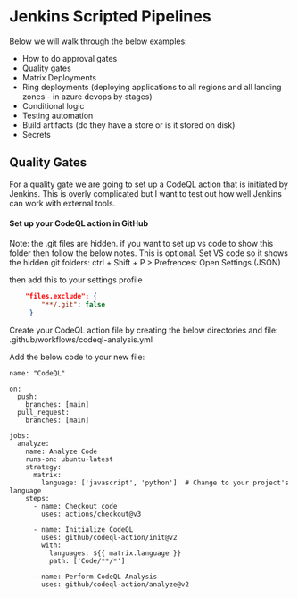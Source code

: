 # Jenkins Scripted Pipelines
Below we will walk through the below examples:


- How to do approval gates
- Quality gates
- Matrix Deployments
- Ring deployments (deploying applications to all regions and all landing zones - in azure devops by stages)
- Conditional logic
- Testing automation
- Build artifacts (do they have a store or is it stored on disk)
- Secrets

## Quality Gates
For a quality gate we are going to set up a CodeQL action that is initiated by Jenkins. This is overly complicated but I want to test out how well Jenkins can work with external tools. 

#### Set up your CodeQL action in GitHub

Note: the .git files are hidden. if you want to set up vs code to show this folder then  follow the below notes. This is optional.
Set VS code so it shows the hidden git folders:
ctrl + Shift + P > Prefrences: Open Settings (JSON)

then add this to your settings profile
```Json
    "files.exclude": {
        "**/.git": false
     }
```

Create your CodeQL action file by creating the below directories and file:
.github/workflows/codeql-analysis.yml

Add the below code to your new file:

```YML
name: "CodeQL"

on:
  push:
    branches: [main]
  pull_request:
    branches: [main]

jobs:
  analyze:
    name: Analyze Code
    runs-on: ubuntu-latest
    strategy:
      matrix:
        language: ['javascript', 'python']  # Change to your project's language
    steps:
      - name: Checkout code
        uses: actions/checkout@v3

      - name: Initialize CodeQL
        uses: github/codeql-action/init@v2
        with:
          languages: ${{ matrix.language }}
          path: ['Code/**/*']

      - name: Perform CodeQL Analysis
        uses: github/codeql-action/analyze@v2
```
